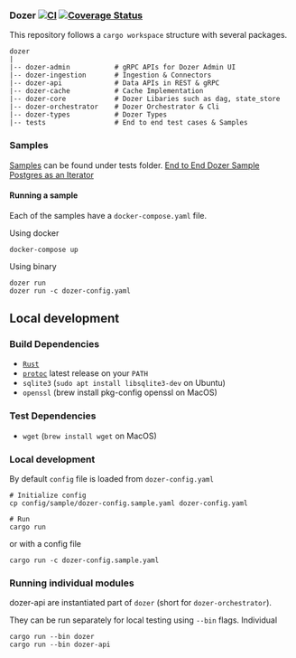 ### Dozer [![CI](https://github.com/getdozer/dozer/actions/workflows/dozer.yaml/badge.svg)](https://github.com/getdozer/dozer/actions/workflows/dozer.yaml) [![Coverage Status](https://coveralls.io/repos/github/getdozer/dozer/badge.svg?branch=main&t=kZMYaV&kill_cache=1)](https://coveralls.io/github/getdozer/dozer?branch=main)

This repository follows a `cargo workspace` structure with several packages. 
```
dozer
|
|-- dozer-admin           # gRPC APIs for Dozer Admin UI
|-- dozer-ingestion       # Ingestion & Connectors
|-- dozer-api             # Data APIs in REST & gRPC
|-- dozer-cache           # Cache Implementation
|-- dozer-core            # Dozer Libaries such as dag, state_store
|-- dozer-orchestrator    # Dozer Orchestrator & Cli
|-- dozer-types           # Dozer Types
|-- tests                 # End to end test cases & Samples
```


### Samples
[Samples](./tests/README.md) can be found under tests folder. 
[End to End Dozer Sample](./tests/simple_e2e_example/README.md)
[Postgres as an Iterator](./tests/connectors/postgres_as_iterator/README.md)

#### Running a sample
Each of the samples have a `docker-compose.yaml` file. 

Using docker
```
docker-compose up
```

Using binary
```
dozer run
dozer run -c dozer-config.yaml
```


## Local development

### Build Dependencies

- [`Rust`](https://rustup.rs)
- [`protoc`](https://github.com/protocolbuffers/protobuf/releases) latest release on your `PATH`
- `sqlite3` (`sudo apt install libsqlite3-dev` on Ubuntu)
- `openssl` (brew install pkg-config openssl on MacOS)

### Test Dependencies

- `wget` (`brew install wget` on MacOS)

### Local development

By default `config` file is loaded from `dozer-config.yaml`
```
# Initialize config
cp config/sample/dozer-config.sample.yaml dozer-config.yaml

# Run
cargo run 
```
or with a config file
```
cargo run -c dozer-config.sample.yaml
```

### Running individual modules
dozer-api are instantiated part of `dozer` (short for `dozer-orchestrator`).

They can be run separately for local testing using `--bin` flags.
Individual 
```
cargo run --bin dozer
cargo run --bin dozer-api
```
